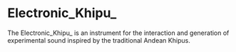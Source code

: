 # Electronic_Khipu_
The Electronic_Khipu_ is an instrument for the interaction and generation of experimental sound inspired by the traditional Andean Khipus.
